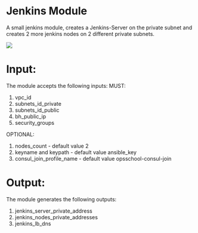# Jenkins Module

A small jenkins module, creates a Jenkins-Server on the private subnet and creates 2 more jenkins nodes on 2 different private subnets.

![](https://cdn.dribbble.com/users/1096850/screenshots/3488730/jenkins.gif)

# Input:
The module accepts the following inputs:
MUST:
1) vpc_id
2) subnets_id_private
3) subnets_id_public
4) bh_public_ip
5) security_groups

OPTIONAL:
1) nodes_count - default value 2
2) keyname and keypath - default value ansible_key
3) consul_join_profile_name - default value opsschool-consul-join

# Output:
The module generates the following outputs:
1) jenkins_server_private_address
2) jenkins_nodes_private_addresses
3) jenkins_lb_dns

